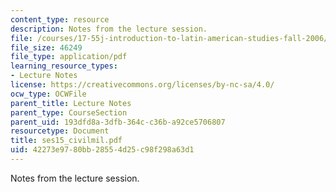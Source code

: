 ```yaml
---
content_type: resource
description: Notes from the lecture session.
file: /courses/17-55j-introduction-to-latin-american-studies-fall-2006/42273e9780bb28554d25c98f298a63d1_ses15_civilmil.pdf
file_size: 46249
file_type: application/pdf
learning_resource_types:
- Lecture Notes
license: https://creativecommons.org/licenses/by-nc-sa/4.0/
ocw_type: OCWFile
parent_title: Lecture Notes
parent_type: CourseSection
parent_uid: 193dfd8a-3dfb-364c-c36b-a92ce5706807
resourcetype: Document
title: ses15_civilmil.pdf
uid: 42273e97-80bb-2855-4d25-c98f298a63d1
---
```

Notes from the lecture session.